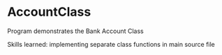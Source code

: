 # AccountClass
Program demonstrates the Bank Account Class


Skills learned: 
implementing separate class functions in main source file 
